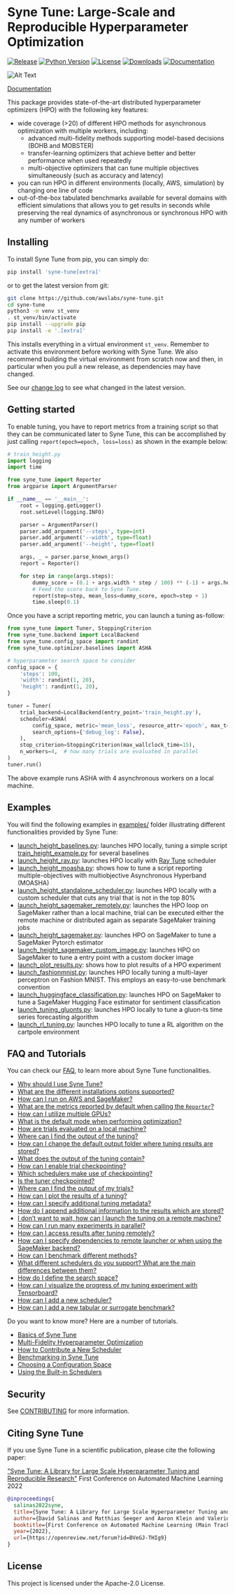 # Syne Tune: Large-Scale and Reproducible Hyperparameter Optimization

[![Release](https://img.shields.io/badge/release-0.3-brightgreen.svg)](https://pypi.org/project/syne-tune/)
[![Python Version](https://img.shields.io/badge/3.7%20%7C%203.8%20%7C%203.9-brightgreen.svg)](https://pypi.org/project/syne-tune/)
[![License](https://img.shields.io/badge/License-Apache%202.0-blue.svg)](https://opensource.org/licenses/Apache-2.0)
[![Downloads](https://pepy.tech/badge/syne-tune/month)](https://pepy.tech/project/syne-tune)
[![Documentation](https://readthedocs.org/projects/syne-tune/badge/?version=latest)](https://syne-tune.readthedocs.io)

![Alt Text](docs/source/synetune.gif)

[Documentation](https://syne-tune.readthedocs.io/en/latest/index.html)

This package provides state-of-the-art distributed hyperparameter optimizers (HPO) with the following key features:
* wide coverage (>20) of different HPO methods for asynchronous optimization with multiple workers, including:
  * advanced multi-fidelity methods supporting model-based decisions (BOHB and MOBSTER)
  * transfer-learning optimizers that achieve better and better performance when used repeatedly
  * multi-objective optimizers that can tune multiple objectives simultaneously (such as accuracy and latency)
* you can run HPO in different environments (locally, AWS, simulation) by changing one line of code
* out-of-the-box tabulated benchmarks available for several domains with efficient simulations that allows you 
  to get results in seconds while preserving the real dynamics of asynchronous or synchronous HPO with any
  number of workers

## Installing

To install Syne Tune from pip, you can simply do:

```bash
pip install 'syne-tune[extra]'
```

or to get the latest version from git: 

```bash
git clone https://github.com/awslabs/syne-tune.git
cd syne-tune
python3 -m venv st_venv
. st_venv/bin/activate
pip install --upgrade pip
pip install -e '.[extra]'
```

This installs everything in a virtual environment `st_venv`. Remember to activate
this environment before working with Syne Tune. We also recommend building the
virtual environment from scratch now and then, in particular when you pull a new
release, as dependencies may have changed.

See our [change log](CHANGELOG.md) to see what changed in the latest version. 

## Getting started

To enable tuning, you have to report metrics from a training script so that they can be communicated later to Syne Tune,
this can be accomplished by just calling `report(epoch=epoch, loss=loss)` as shown in the example below:

```python
# train_height.py
import logging
import time

from syne_tune import Reporter
from argparse import ArgumentParser

if __name__ == '__main__':
    root = logging.getLogger()
    root.setLevel(logging.INFO)

    parser = ArgumentParser()
    parser.add_argument('--steps', type=int)
    parser.add_argument('--width', type=float)
    parser.add_argument('--height', type=float)

    args, _ = parser.parse_known_args()
    report = Reporter()

    for step in range(args.steps):
        dummy_score = (0.1 + args.width * step / 100) ** (-1) + args.height * 0.1
        # Feed the score back to Syne Tune.
        report(step=step, mean_loss=dummy_score, epoch=step + 1)
        time.sleep(0.1)
```

Once you have a script reporting metric, you can launch a tuning as-follow:

```python
from syne_tune import Tuner, StoppingCriterion
from syne_tune.backend import LocalBackend
from syne_tune.config_space import randint
from syne_tune.optimizer.baselines import ASHA

# hyperparameter search space to consider
config_space = {
    'steps': 100,
    'width': randint(1, 20),
    'height': randint(1, 20),
}

tuner = Tuner(
    trial_backend=LocalBackend(entry_point='train_height.py'),
    scheduler=ASHA(
        config_space, metric='mean_loss', resource_attr='epoch', max_t=100,
        search_options={'debug_log': False},
    ),
    stop_criterion=StoppingCriterion(max_wallclock_time=15),
    n_workers=4,  # how many trials are evaluated in parallel
)
tuner.run()
```

The above example runs ASHA with 4 asynchronous workers on a local machine.

## Examples

You will find the following examples in [examples/](examples/) folder illustrating different functionalities provided
by Syne Tune:
* [launch_height_baselines.py](examples/launch_height_baselines.py):
  launches HPO locally, tuning a simple script 
  [train_height_example.py](examples/training_scripts/height_example/train_height.py) for several baselines  
* [launch_height_ray.py](examples/launch_height_ray.py):
  launches HPO locally with [Ray Tune](https://docs.ray.io/en/master/tune/index.html)
  scheduler
* [launch_height_moasha.py](examples/launch_height_moasha.py):
  shows how to tune a script reporting multiple-objectives with multiobjective Asynchronous Hyperband (MOASHA)
* [launch_height_standalone_scheduler.py](examples/launch_height_standalone_scheduler.py):
  launches HPO locally with a custom scheduler that cuts any trial that is not
  in the top 80%
* [launch_height_sagemaker_remotely.py](examples/launch_height_sagemaker_remotely.py):
  launches the HPO loop on SageMaker rather than a local machine, trial can be executed either
  the remote machine or distributed again as separate SageMaker training jobs
* [launch_height_sagemaker.py](examples/launch_height_sagemaker.py):
  launches HPO on SageMaker to tune a SageMaker Pytorch estimator
* [launch_height_sagemaker_custom_image.py](examples/launch_height_sagemaker_custom_image.py):
  launches HPO on SageMaker to tune a entry point with a custom docker image
* [launch_plot_results.py](examples/launch_plot_results.py): shows how to plot
  results of a HPO experiment
* [launch_fashionmnist.py](examples/launch_fashionmnist.py):
launches HPO locally tuning a multi-layer perceptron on Fashion MNIST. This
employs an easy-to-use benchmark convention
* [launch_huggingface_classification.py](examples/launch_huggingface_classification.py):
  launches HPO on SageMaker to tune a SageMaker Hugging Face estimator for sentiment classification
* [launch_tuning_gluonts.py](examples/launch_tuning_gluonts.py):
  launches HPO locally to tune a gluon-ts time series forecasting algorithm
* [launch_rl_tuning.py](examples/launch_rl_tuning.py):
  launches HPO locally to tune a RL algorithm on the cartpole environment

## FAQ and Tutorials

You can check our [FAQ](https://syne-tune.readthedocs.io/en/latest/faq.html), to
learn more about Syne Tune functionalities.

* [Why should I use Syne Tune?](https://syne-tune.readthedocs.io/en/latest/faq.html#why-should-i-use-syne-tune)
* [What are the different installations options supported?](https://syne-tune.readthedocs.io/en/latest/faq.html#what-are-the-different-installations-options-supported)
* [How can I run on AWS and SageMaker?](https://syne-tune.readthedocs.io/en/latest/faq.html#how-can-i-run-on-aws-and-sagemaker)
* [What are the metrics reported by default when calling the `Reporter`?](https://syne-tune.readthedocs.io/en/latest/faq.html#what-are-the-metrics-reported-by-default-when-calling-the-reporter)
* [How can I utilize multiple GPUs?](https://syne-tune.readthedocs.io/en/latest/faq.html#how-can-i-utilize-multiple-gpus)
* [What is the default mode when performing optimization?](https://syne-tune.readthedocs.io/en/latest/faq.html#what-is-the-default-mode-when-performing-optimization)
* [How are trials evaluated on a local machine?](https://syne-tune.readthedocs.io/en/latest/faq.html#how-are-trials-evaluated-on-a-local-machine)
* [Where can I find the output of the tuning?](https://syne-tune.readthedocs.io/en/latest/faq.html#where-can-i-find-the-output-of-the-tuning)
* [How can I change the default output folder where tuning results are stored?](https://syne-tune.readthedocs.io/en/latest/faq.html#how-can-i-change-the-default-output-folder-where-tuning-results-are-stored)
* [What does the output of the tuning contain?](https://syne-tune.readthedocs.io/en/latest/faq.html#what-does-the-output-of-the-tuning-contain)
* [How can I enable trial checkpointing?](https://syne-tune.readthedocs.io/en/latest/faq.html#how-can-i-enable-trial-checkpointing)
* [Which schedulers make use of checkpointing?](https://syne-tune.readthedocs.io/en/latest/faq.html#which-schedulers-make-use-of-checkpointing)
* [Is the tuner checkpointed?](https://syne-tune.readthedocs.io/en/latest/faq.html#is-the-tuner-checkpointed)
* [Where can I find the output of my trials?](https://syne-tune.readthedocs.io/en/latest/faq.html#where-can-i-find-the-output-of-my-trials)
* [How can I plot the results of a tuning?](https://syne-tune.readthedocs.io/en/latest/faq.html#how-can-i-plot-the-results-of-a-tuning)
* [How can I specify additional tuning metadata?](https://syne-tune.readthedocs.io/en/latest/faq.html#how-can-i-specify-additional-tuning-metadata)
* [How do I append additional information to the results which are stored?](https://syne-tune.readthedocs.io/en/latest/faq.html#how-do-i-append-additional-information-to-the-results-which-are-stored) 
* [I don’t want to wait, how can I launch the tuning on a remote machine?](https://syne-tune.readthedocs.io/en/latest/faq.html#i-dont-want-to-wait-how-can-i-launch-the-tuning-on-a-remote-machine)
* [How can I run many experiments in parallel?](https://syne-tune.readthedocs.io/en/latest/faq.html#how-can-i-run-many-experiments-in-parallel)
* [How can I access results after tuning remotely?](https://syne-tune.readthedocs.io/en/latest/faq.html#how-can-i-access-results-after-tuning-remotely)
* [How can I specify dependencies to remote launcher or when using the SageMaker backend?](https://syne-tune.readthedocs.io/en/latest/faq.html#how-can-i-specify-dependencies-to-remote-launcher-or-when-using-the-sagemaker-backend)
* [How can I benchmark different methods?](https://syne-tune.readthedocs.io/en/latest/faq.html#how-can-i-benchmark-different-methods)
* [What different schedulers do you support? What are the main differences between them?](https://syne-tune.readthedocs.io/en/latest/faq.html#what-different-schedulers-do-you-support-what-are-the-main-differences-between-them)
* [How do I define the search space?](https://syne-tune.readthedocs.io/en/latest/faq.html#how-do-i-define-the-search-space) 
* [How can I visualize the progress of my tuning experiment with Tensorboard?](https://syne-tune.readthedocs.io/en/latest/faq.html#how-can-i-visualize-the-progress-of-my-tuning-experiment-with-tensorboard)
* [How can I add a new scheduler?](https://syne-tune.readthedocs.io/en/latest/faq.html#how-can-i-add-a-new-scheduler)
* [How can I add a new tabular or surrogate benchmark?](https://syne-tune.readthedocs.io/en/latest/faq.html#how-can-i-add-a-new-tabular-or-surrogate-benchmark)

Do you want to know more? Here are a number of tutorials.
* [Basics of Syne Tune](https://syne-tune.readthedocs.io/en/latest/tutorials/basics/README.html)
* [Multi-Fidelity Hyperparameter Optimization](https://syne-tune.readthedocs.io/en/latest/tutorials/multifidelity/README.html)
* [How to Contribute a New Scheduler](https://syne-tune.readthedocs.io/en/latest/tutorials/developer/README.html)
* [Benchmarking in Syne Tune](https://syne-tune.readthedocs.io/en/latest/tutorials/benchmarking/README.html)
* [Choosing a Configuration Space](https://syne-tune.readthedocs.io/en/latest/search_space.html)
* [Using the Built-in Schedulers](https://syne-tune.readthedocs.io/en/latest/schedulers.html)

## Security

See [CONTRIBUTING](CONTRIBUTING.md#security-issue-notifications) for more information.

## Citing Syne Tune

If you use Syne Tune in a scientific publication, please cite the following paper:

["Syne Tune: A Library for Large Scale Hyperparameter Tuning and Reproducible Research"](https://openreview.net/forum?id=BVeGJ-THIg9&referrer=%5BAuthor%20Console%5D(%2Fgroup%3Fid%3Dautoml.cc%2FAutoML%2F2022%2FTrack%2FMain%2FAuthors%23your-submissions)) First Conference on Automated Machine Learning 2022


```bibtex
@inproceedings{
  salinas2022syne,
  title={Syne Tune: A Library for Large Scale Hyperparameter Tuning and Reproducible Research},
  author={David Salinas and Matthias Seeger and Aaron Klein and Valerio Perrone and Martin Wistuba and Cedric Archambeau},
  booktitle={First Conference on Automated Machine Learning (Main Track)},
  year={2022},
  url={https://openreview.net/forum?id=BVeGJ-THIg9}
}
```

## License

This project is licensed under the Apache-2.0 License.

